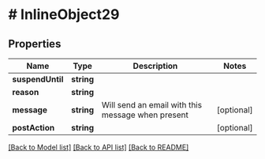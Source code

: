 # # InlineObject29

## Properties

Name | Type | Description | Notes
------------ | ------------- | ------------- | -------------
**suspendUntil** | **string** |  |
**reason** | **string** |  |
**message** | **string** | Will send an email with this message when present | [optional]
**postAction** | **string** |  | [optional]

[[Back to Model list]](../../README.md#models) [[Back to API list]](../../README.md#endpoints) [[Back to README]](../../README.md)
